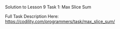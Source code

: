 Solution to Lesson 9 Task 1: Max Slice Sum

Full Task Description Here: https://codility.com/programmers/task/max_slice_sum/
